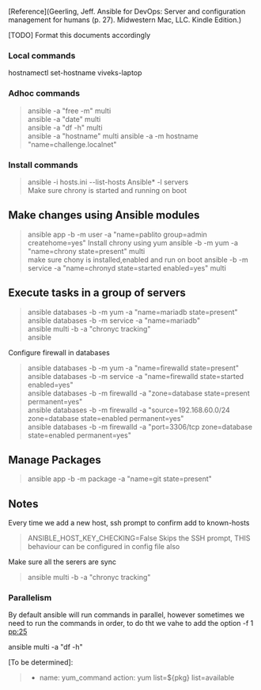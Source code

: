 [Reference](Geerling, Jeff. Ansible for DevOps: Server and configuration management for humans (p. 27). Midwestern Mac, LLC. Kindle Edition.)

[TODO] Format this documents accordingly
### Local commands
hostnamectl set-hostname viveks-laptop

### Adhoc  commands
> ansible -a "free -m" multi  
> ansible -a "date" multi  
> ansible -a "df -h" multi  
> ansible -a "hostname" multi 
> ansible -a -m hostname "name=challenge.localnet"


### Install commands  
> ansible -i hosts.ini --list-hosts Ansible* -l servers  
Make sure chrony is started and running on boot

## Make changes using Ansible modules
> ansible app -b -m user -a "name=pablito group=admin createhome=yes" 
  Install chrony using yum
> ansible -b -m yum -a "name=chrony state=present" multi  
 make sure chony is installed,enabled and run on boot
> ansible -b -m service -a "name=chronyd state=started enabled=yes" multi

## Execute tasks in a group of servers
> ansible databases -b -m yum -a "name=mariadb state=present"  
> ansible databases -b -m service -a "name=mariadb"  
> ansible multi -b -a "chronyc tracking"  
> ansible 

Configure firewall in databases
> ansible databases -b -m yum -a "name=firewalld state=present"  
> ansible databases -b -m service -a "name=firewalld state=started enabled=yes"  
> ansible databases -b -m firewalld -a "zone=database state=present permanent=yes"  
> ansible databases -b -m firewalld -a "source=192.168.60.0/24 zone=database state=enabled permanent=yes"  
> ansible databases -b -m firewalld -a "port=3306/tcp zone=database state=enabled permanent=yes"  







## Manage Packages
> ansible app -b -m package -a "name=git state=present"  
## Notes
Every time we add a new host, ssh prompt to confirm add to known-hosts  
> ANSIBLE_HOST_KEY_CHECKING=False
Skips the SSH prompt, THIS behaviour can be configured in config file also  

Make sure all the serers are sync
> ansible multi -b -a "chronyc tracking"


### Parallelism
By default ansible will run commands in parallel, however sometimes we need to run the commands in order, to do tht we vahe to add the option -f 1  <pp:25>

ansible multi -a "df -h"

 [To be determined]: 
 >- name: yum_command 
 > action: yum list=${pkg} list=available
